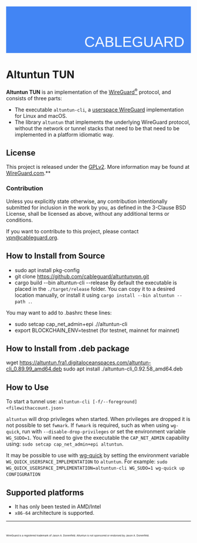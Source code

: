 ![Altuntunogo banner](./banner.png)

# Altuntun TUN

**Altuntun TUN** is an implementation of the [WireGuard<sup>®</sup>](https://www.wireguard.com/) protocol, and consists of three parts:

* The executable `altuntun-cli`, a [userspace WireGuard](https://www.wireguard.com/xplatform/) implementation for Linux and macOS.
* The library `altuntun` that implements the underlying WireGuard protocol, without the network or tunnel stacks that need to be that need to be implemented in a platform idiomatic way.

## License
This project is released under the [GPLv2](COPYING).
More information may be found at [WireGuard.com](https://www.wireguard.com/).**

### Contribution
Unless you explicitly state otherwise, any contribution intentionally submitted for inclusion in the work by you, as defined in the 3-Clause BSD License, shall be licensed as above, without any additional terms or conditions.

If you want to contribute to this project, please contact <vpn@cableguard.org>.

## How to Install from Source
- sudo apt install pkg-config
- git clone https://github.com/cableguard/altuntunvpn.git
- cargo build --bin altuntun-cli --release
By default the executable is placed in the `./target/release` folder. You can copy it to a desired location manually, or install it using `cargo install --bin altuntun --path .`.

You may want to add to .bashrc these lines:
- sudo setcap cap_net_admin+epi ./<path>/altuntun-cli
- export BLOCKCHAIN_ENV=testnet (for testnet, mainnet for mainnet)

## How to Install from .deb package
wget https://altuntun.fra1.digitaloceanspaces.com/altuntun-cli_0.89.99_amd64.deb
sudo apt install ./altuntun-cli_0.92.58_amd64.deb

## How to Use
To start a tunnel use:
`altuntun-cli [-f/--foreground] <filewithaccount.json>`

`altuntun` will drop privileges when started. When privileges are dropped it is not possible to set `fwmark`. If `fwmark` is required, such as when using `wg-quick`, run with `--disable-drop-privileges` or set the environment variable `WG_SUDO=1`.
You will need to give the executable the `CAP_NET_ADMIN` capability using: `sudo setcap cap_net_admin+epi altuntun`.

It may be possible to use with [wg-quick](https://git.zx2c4.com/WireGuard/about/src/tools/man/wg-quick.8) by setting the environment variable `WG_QUICK_USERSPACE_IMPLEMENTATION` to `altuntun`. For example:
`sudo WG_QUICK_USERSPACE_IMPLEMENTATION=altuntun-cli WG_SUDO=1 wg-quick up CONFIGURATION`

## Supported platforms
- It has only been tested in AMD/Intel
- `x86-64` architecture is supported.

---
<sub><sub><sub><sub>WireGuard is a registered trademark of Jason A. Donenfeld. Altuntun is not sponsored or endorsed by Jason A. Donenfeld.</sub></sub></sub></sub>
